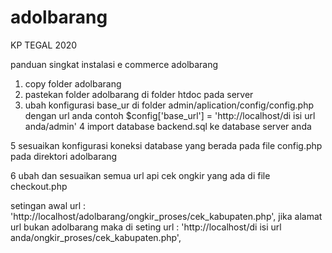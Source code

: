 # adolbarang
KP TEGAL 2020 


panduan singkat instalasi e commerce adolbarang

1. copy folder adolbarang
2. pastekan folder adolbarang di folder htdoc pada server
3. ubah konfigurasi base_ur di folder admin/aplication/config/config.php
dengan url anda 
contoh
$config['base_url'] = 'http://localhost/di isi url anda/admin'
4 import database backend.sql ke database server anda

5 sesuaikan konfigurasi koneksi database yang berada pada file config.php pada direktori adolbarang

6 ubah dan sesuaikan semua url api cek ongkir yang ada di file checkout.php

setingan awal url : 'http://localhost/adolbarang/ongkir_proses/cek_kabupaten.php',
jika alamat url bukan adolbarang maka di seting url : 'http://localhost/di isi url anda/ongkir_proses/cek_kabupaten.php',


